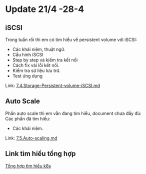 # Update 21/4 -28-4
## iSCSI
Trong tuần rồi thì em có tìm hiểu về persistent volume với iSCSI:
- Các khái niệm, thuật ngữ. 
- Cấu hình iSCSI
- Step by step và kiểm tra kết nối 
- Cách fix vài lỗi kết nối.
- Kiểm tra sữ liệu lưu trữ.
- Test ứng dụng

Link: [7.4.Storage-Persistent-volume-iSCSI.md](https://github.com/aitemat/k8s-project/blob/main/7.4.Storage-Persistent-volume-iSCSI.md)  
## Auto Scale
Phần auto scale thì em vẫn đang tìm hiểu, document chưa đầy đủ:  
Các phần đã tìm hiểu: 
- Các khái niệm.  

Link: [7.5.Auto-scaling.md](https://github.com/aitemat/k8s-project/blob/main/7.5.Auto-scaling.md)

## Link tìm hiều tổng hợp
[Tổng hợp tìm hiểu k8s](https://github.com/aitemat/k8s-project)
